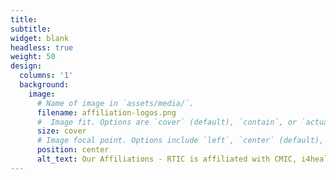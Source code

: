 ```yaml
---
title:
subtitle:
widget: blank
headless: true
weight: 50
design:
  columns: '1'
  background:
    image:
      # Name of image in `assets/media/`.
      filename: affiliation-logos.png
      #  Image fit. Options are `cover` (default), `contain`, or `actual` size.
      size: cover
      # Image focal point. Options include `left`, `center` (default), or `right`.
      position: center
      alt_text: Our Affiliations - RTIC is affiliated with CMIC, i4health and weiss (Wellcome centre for interventianal surgical sciences)
---
```

